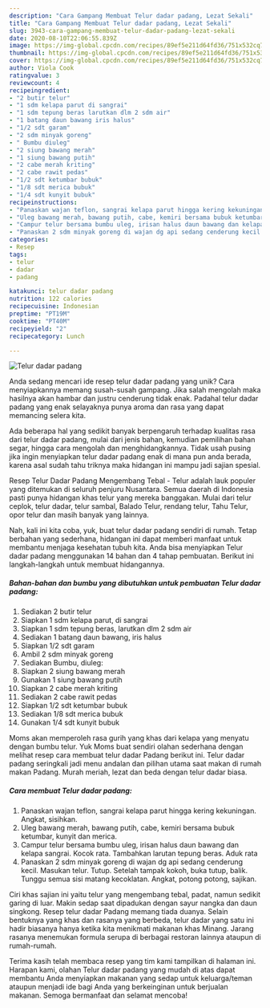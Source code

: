 ```yaml
---
description: "Cara Gampang Membuat Telur dadar padang, Lezat Sekali"
title: "Cara Gampang Membuat Telur dadar padang, Lezat Sekali"
slug: 3943-cara-gampang-membuat-telur-dadar-padang-lezat-sekali
date: 2020-08-10T22:06:55.839Z
image: https://img-global.cpcdn.com/recipes/89ef5e211d64fd36/751x532cq70/telur-dadar-padang-foto-resep-utama.jpg
thumbnail: https://img-global.cpcdn.com/recipes/89ef5e211d64fd36/751x532cq70/telur-dadar-padang-foto-resep-utama.jpg
cover: https://img-global.cpcdn.com/recipes/89ef5e211d64fd36/751x532cq70/telur-dadar-padang-foto-resep-utama.jpg
author: Viola Cook
ratingvalue: 3
reviewcount: 4
recipeingredient:
- "2 butir telur"
- "1 sdm kelapa parut di sangrai"
- "1 sdm tepung beras larutkan dlm 2 sdm air"
- "1 batang daun bawang iris halus"
- "1/2 sdt garam"
- "2 sdm minyak goreng"
- " Bumbu diuleg"
- "2 siung bawang merah"
- "1 siung bawang putih"
- "2 cabe merah kriting"
- "2 cabe rawit pedas"
- "1/2 sdt ketumbar bubuk"
- "1/8 sdt merica bubuk"
- "1/4 sdt kunyit bubuk"
recipeinstructions:
- "Panaskan wajan teflon, sangrai kelapa parut hingga kering kekuningan. Angkat, sisihkan."
- "Uleg bawang merah, bawang putih, cabe, kemiri bersama bubuk ketumbar, kunyit dan merica."
- "Campur telur bersama bumbu uleg, irisan halus daun bawang dan kelapa sangrai. Kocok rata. Tambahkan larutan tepung beras. Aduk rata"
- "Panaskan 2 sdm minyak goreng di wajan dg api sedang cenderung kecil. Masukan telur. Tutup. Setelah tampak kokoh, buka tutup, balik. Tunggu semua sisi matang kecoklatan. Angkat, potong potong, sajikan."
categories:
- Resep
tags:
- telur
- dadar
- padang

katakunci: telur dadar padang 
nutrition: 122 calories
recipecuisine: Indonesian
preptime: "PT19M"
cooktime: "PT40M"
recipeyield: "2"
recipecategory: Lunch

---
```



![Telur dadar padang](https://img-global.cpcdn.com/recipes/89ef5e211d64fd36/751x532cq70/telur-dadar-padang-foto-resep-utama.jpg)

Anda sedang mencari ide resep telur dadar padang yang unik? Cara menyiapkannya memang susah-susah gampang. Jika salah mengolah maka hasilnya akan hambar dan justru cenderung tidak enak. Padahal telur dadar padang yang enak selayaknya punya aroma dan rasa yang dapat memancing selera kita.

Ada beberapa hal yang sedikit banyak berpengaruh terhadap kualitas rasa dari telur dadar padang, mulai dari jenis bahan, kemudian pemilihan bahan segar, hingga cara mengolah dan menghidangkannya. Tidak usah pusing jika ingin menyiapkan telur dadar padang enak di mana pun anda berada, karena asal sudah tahu triknya maka hidangan ini mampu jadi sajian spesial.

Resep Telur Dadar Padang Mengembang Tebal - Telur adalah lauk populer yang ditemukan di seluruh penjuru Nusantara. Semua daerah di Indonesia pasti punya hidangan khas telur yang mereka banggakan. Mulai dari telur ceplok, telur dadar, telur sambal, Balado Telur, rendang telur, Tahu Telur, opor telur dan masih banyak yang lainnya.


Nah, kali ini kita coba, yuk, buat telur dadar padang sendiri di rumah. Tetap berbahan yang sederhana, hidangan ini dapat memberi manfaat untuk membantu menjaga kesehatan tubuh kita. Anda bisa menyiapkan Telur dadar padang menggunakan 14 bahan dan 4 tahap pembuatan. Berikut ini langkah-langkah untuk membuat hidangannya.

<!--inarticleads1-->

##### Bahan-bahan dan bumbu yang dibutuhkan untuk pembuatan Telur dadar padang:

1. Sediakan 2 butir telur
1. Siapkan 1 sdm kelapa parut, di sangrai
1. Siapkan 1 sdm tepung beras, larutkan dlm 2 sdm air
1. Sediakan 1 batang daun bawang, iris halus
1. Siapkan 1/2 sdt garam
1. Ambil 2 sdm minyak goreng
1. Sediakan  Bumbu, diuleg:
1. Siapkan 2 siung bawang merah
1. Gunakan 1 siung bawang putih
1. Siapkan 2 cabe merah kriting
1. Sediakan 2 cabe rawit pedas
1. Siapkan 1/2 sdt ketumbar bubuk
1. Sediakan 1/8 sdt merica bubuk
1. Gunakan 1/4 sdt kunyit bubuk


Moms akan memperoleh rasa gurih yang khas dari kelapa yang menyatu dengan bumbu telur. Yuk Moms buat sendiri olahan sederhana dengan melihat resep cara membuat telur dadar Padang berikut ini. Telur dadar padang seringkali jadi menu andalan dan pilihan utama saat makan di rumah makan Padang. Murah meriah, lezat dan beda dengan telur dadar biasa. 

<!--inarticleads2-->

##### Cara membuat Telur dadar padang:

1. Panaskan wajan teflon, sangrai kelapa parut hingga kering kekuningan. Angkat, sisihkan.
1. Uleg bawang merah, bawang putih, cabe, kemiri bersama bubuk ketumbar, kunyit dan merica.
1. Campur telur bersama bumbu uleg, irisan halus daun bawang dan kelapa sangrai. Kocok rata. Tambahkan larutan tepung beras. Aduk rata
1. Panaskan 2 sdm minyak goreng di wajan dg api sedang cenderung kecil. Masukan telur. Tutup. Setelah tampak kokoh, buka tutup, balik. Tunggu semua sisi matang kecoklatan. Angkat, potong potong, sajikan.


Ciri khas sajian ini yaitu telur yang mengembang tebal, padat, namun sedikit garing di luar. Makin sedap saat dipadukan dengan sayur nangka dan daun singkong. Resep telur dadar Padang memang tiada duanya. Selain bentuknya yang khas dan rasanya yang berbeda, telur dadar yang satu ini hadir biasanya hanya ketika kita menikmati makanan khas Minang. Jarang rasanya menemukan formula serupa di berbagai restoran lainnya ataupun di rumah-rumah. 

Terima kasih telah membaca resep yang tim kami tampilkan di halaman ini. Harapan kami, olahan Telur dadar padang yang mudah di atas dapat membantu Anda menyiapkan makanan yang sedap untuk keluarga/teman ataupun menjadi ide bagi Anda yang berkeinginan untuk berjualan makanan. Semoga bermanfaat dan selamat mencoba!
